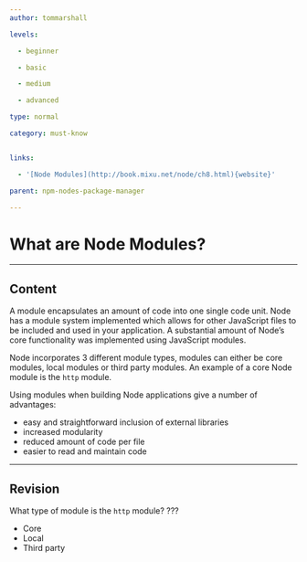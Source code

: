 ```yaml
---
author: tommarshall

levels:

  - beginner

  - basic

  - medium

  - advanced

type: normal

category: must-know


links:

  - '[Node Modules](http://book.mixu.net/node/ch8.html){website}'

parent: npm-nodes-package-manager

---
```


# What are Node Modules?

---
## Content

A module encapsulates an amount of code into one single code unit. Node has a module system implemented which allows for other JavaScript files to be included and used in your application. A substantial amount of Node’s core functionality was implemented using JavaScript modules.

Node incorporates 3 different module types, modules can either be core modules, local modules or third party modules. An example of a core Node module is the `http` module.

Using modules when building Node applications give a number of advantages:

- easy and straightforward inclusion of external libraries
- increased modularity
- reduced amount of code per file
- easier to read and maintain code

---
## Revision

What type of module is the `http` module?
???


* Core
* Local
* Third party


